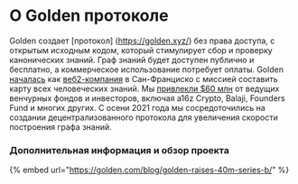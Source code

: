 # О Golden протоколе

Golden создает [протокол] (https://golden.xyz/) без права доступа, с открытым исходным кодом, который стимулирует сбор и проверку канонических знаний. Граф знаний будет доступен публично и бесплатно, а коммерческое  использование потребует оплаты. Golden [началась](https://golden.com/blog/introducing-golden/) как [веб2-компания](https://golden.com/wiki/Golden-5R) в Сан-Франциско с миссией составить карту всех человеческих знаний. Мы [привлекли $60 млн](https://golden.com/blog/golden-raises-40m-series-b/) от ведущих венчурных фондов и инвесторов, включая a16z Crypto, Balaji, Founders Fund и многих других. С осени 2021 года мы сосредоточились на создании децентрализованного протокола для увеличения скорости построения графа знаний.  



### Дополнительная информация и обзор проекта

{% embed url="https://golden.com/blog/golden-raises-40m-series-b/" %}

